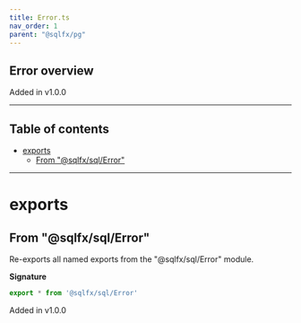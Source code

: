 ```yaml
---
title: Error.ts
nav_order: 1
parent: "@sqlfx/pg"
---
```


## Error overview

Added in v1.0.0

---

<h2 class="text-delta">Table of contents</h2>

- [exports](#exports)
  - [From "@sqlfx/sql/Error"](#from-sqlfxsqlerror)

---

# exports

## From "@sqlfx/sql/Error"

Re-exports all named exports from the "@sqlfx/sql/Error" module.

**Signature**

```ts
export * from '@sqlfx/sql/Error'
```

Added in v1.0.0
